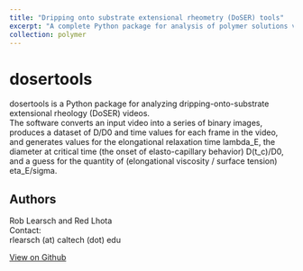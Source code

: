 ```yaml
---
title: "Dripping onto substrate extensional rheometry (DoSER) tools"
excerpt: "A complete Python package for analysis of polymer solutions via DoSER.  <br/><img src='/images/doser/DOS_photo.jpg' width='533' height='300'>"
collection: polymer
---
```

# dosertools

dosertools is a Python package for analyzing dripping-onto-substrate extensional rheology (DoSER) videos.\
The software converts an input video into a series of binary images, produces a dataset of D/D0 and time values for 
each frame in the video, and generates values for the elongational relaxation time lambda_E, the diameter at critical 
time (the onset of elasto-capillary behavior) D(t_c)/D0, and a guess for the quantity of 
(elongational viscosity / surface tension) eta_E/sigma.  

## Authors
Rob Learsch and Red Lhota\
Contact:\
rlearsch (at) caltech (dot) edu 

[View on Github](https://github.com/rlearsch/dosertools)
